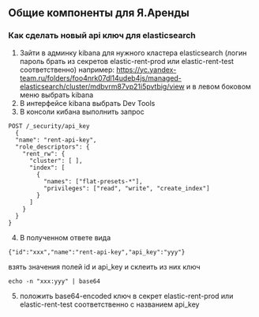 ## Общие компоненты для Я.Аренды

### Как сделать новый api ключ для elasticsearch
1. Зайти в админку kibana для нужного кластера elasticsearch (логин пароль брать из секретов elastic-rent-prod или elastic-rent-test соответственно)
например: https://yc.yandex-team.ru/folders/foo4nrk07dl14udeb4js/managed-elasticsearch/cluster/mdbvrm87vp21i5pvtbig/view
и в левом боковом меню выбрать kibana
2. В интерфейсе kibana выбрать Dev Tools
3. В консоли кибана выполнить запрос
  ```
  POST /_security/api_key
    {
    "name": "rent-api-key",
    "role_descriptors": {
      "rent_rw": {
        "cluster": [ ],
        "index": [
          {
            "names": ["flat-presets-*"],
            "privileges": ["read", "write", "create_index"]
          }
        ]
      }
    }
  }
  ```
4. В полученном ответе вида
  ```
  {"id":"xxx","name":"rent-api-key","api_key":"yyy"}
  ```
  взять значения полей id и api_key и склеить из них ключ
  ```
  echo -n "xxx:yyy" | base64
  ```
5. положить base64-encoded ключ в секрет elastic-rent-prod или elastic-rent-test соответственно с названием api_key
